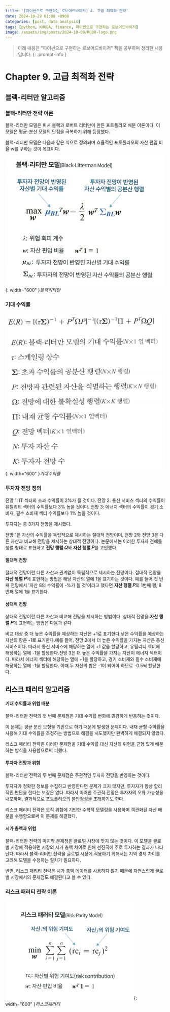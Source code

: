 ```yaml
---
title: '[파이썬으로 구현하는 로보어드바이저] 4. 고급 최적화 전략'
date: 2024-10-29 01:08 +0900
categories: [post, data analysis]
tags: [python, KHUDA, finance, 파이썬으로 구현하는 로보어드바이저]
image: /assets/img/posts/2024-10-09/ROBO-logo.png
---
```



> 아래 내용은 "파이썬으로 구현하는 로보어드바이저" 책을 공부하며 정리한 내용입니다. 
{: .prompt-info }

# Chapter 9. 고급 최적화 전략

## 블랙-리터만 알고리즘

### 블랙-리터만 전략 이론

블랙-리터만 모델은 피셔 블랙과 로버트 리터만이 만든 포트폴리오 배분 이론이다. 이 모델은 평균-분산 모델의 단점을 극복하기 위해 등장했다. 

블랙-리터만 모델은 다음과 같은 식으로 정의되며 효율적인 포토폴리오의 자산 편입 비율 w를 구하는 것이 목표이다.

![블랙리터만](/assets/img/posts/2024-10-29/블랙리터만.png){: width="600" }_블랙리터만_

### 기대 수익률

![기대수익률](/assets/img/posts/2024-10-29/기대수익률.png){: width="600" }_기대수익률_

### 투자자 전망 정의

전망 1: IT 섹터의 초과 수익률이 2%가 될 것이다.
전망 2: 통신 서비스 섹터의 수익률이 유틸리티 섹터의 수익률보다 3% 높을 것이다.
전망 3: 에너지 섹터의 수익률이 경기 소비재, 필수 소비재 섹터 수익률보다 1% 높을 것이다.

투자자는 총 3가지 전망을 제시했다.

전망 1은 자산의 수익률을 독립적으로 제시하는 절대적 전망이며,
전망 2와 전망 3은 다른 자산과 비교해 전망을 제시하는 상대적 전망이다.
논문에서는 이러한 투자자 견해를 행렬 형태로 표현하고 **전망 행렬 𝑄**와 **자산 행렬 𝑃**를 고안했다.

#### 절대적 전망

절대적 전망이란 다른 자산과 관계없이 독립적으로 제시하는 전망이다.
절대적 전망을 **자산 행렬 𝑃**에 표현하는 방법은 해당 자산의 열에 1을 표기하는 것이다. 예를 들어 첫 번째 전망에서 '자산 8의 수익률이 -%가 될 것'이라고 했다면 **자산 행렬 𝑃**의 1번째 행, 8번째 열에 1을 표기한다.

#### 상대적 전망
상대적 전망이란 다른 자산과 비교해 전망을 제시하는 방법이다. 상대적 전망을 **자산 행렬 𝑃**에 표현하는 방법은 다음과 같다

비교 대상 중 더 높은 수익률을 예상하는 자산은 +1로 표기한다.낮은 수익률을 예상하는 자산의 항은 -1로 표기한다.예를 들어, 전망 2에서 더 높은 수익률을 가지는 자산은 통신 서비스이다. 따라서 통신 서비스에 해당하는 열에 +1 값을 할당하고, 유틸리티 섹터에 해당하는 열에 -1을 할당한다.전망 3은 더 높은 수익률을 가지는 자산이 에너지 섹터이다. 따라서 에너지 섹터에 해당하는 열에 +1을 할당하고, 경기 소비재와 필수 소비재에 해당하는 열에 -1을 할당한다. 이때 두 자산의 합은 -1이 되어야 하므로 -0.5씩 할당한다.

## 리스크 패러티 알고리즘

#### 기대 수익률과 위험 배분
블랙-리터만 전략의 첫 번째 문제점은 기대 수익률 변화에 민감하게 반응하는 것이다.

이 문제는 평균 분산 모형을 기반으로 하기 때문에 발생한 문제이다.
내재 균형 수익률을 사용해 기대 수익률을 추정하는 방법으로 해결을 시도했지만 완벽하게 해결되지 않았다.

리스크 패리티 전략은 이러한 문제점을 기대 수익률 대신 자산의 위험을 균형 있게 배분하는 방식을 사용함으로써 피했다.

#### 투자자 전망과 위험
블랙-리터만 전략의 두 번째 문제점은 주관적인 투자자 전망을 반영하는 것이다.

투자자가 정확한 정보를 수집하고 반영한다면 문제가 크지 않지만, 투자자가 항상 합리적인 판단을 한다는 보장은 없다.
따라서 이러한 주관적 전망은 투자자의 오류 가능성을 내포하며, 결과적으로 포트폴리오의 불안정성을 초래하기도 한다.

리스크 패리티 전략은 오직 위험에 기반한 수학적 모델링을 사용하며 객관화된 자산 배분을 수행함으로써 이 문제를 해결했다.

#### 시가 총액과 위험
블랙-리터만 전략의 마지막 문제점은 글로벌 시장에 맞지 않는 것이다.
이 모델을 글로벌 시장에 적용하면 시장의 시가 총액 차이로 인해 선진국에 주로 투자하는 결과가 나타난다.
따라서 블랙-리터만 전략을 글로벌 시장에 적용하기 위해서는 지역 경제 차이를 고려해 모델을 수정하는 절차가 필요하다.

반면, 리스크 패리티 전략은 시가 총액 데이터를 사용하지 않기 때문에 자연스럽게 글로벌 시장에서의 문제점도 해결된다고 볼 수 있다.


### 리스크 패러티 전략 이론

![리스크패러티](/assets/img/posts/2024-10-29/리스크패러티.png){: width="600" }_리스크패러티_